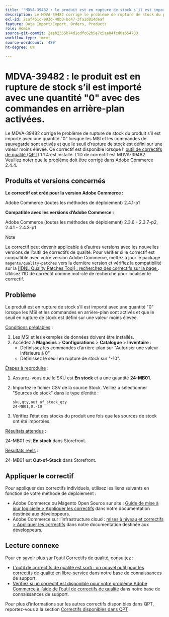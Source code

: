 ```yaml
---
title: '"MDVA-39482 : le produit est en rupture de stock s’il est importé avec une quantité "0" avec des commandes en arrière-plan activées"'
description: Le MDVA-39482 corrige le problème de rupture de stock du produit s’il est importé avec une quantité "0" lorsque les MSI et les commandes de sauvegarde sont activés et que le seuil d’rupture de stock est défini sur une valeur moins élevée. Ce correctif est disponible lorsque l’[outil de correctifs de qualité (QPT)](https://experienceleague.adobe.com/en/docs/commerce-operations/upgrade-guide/patches/overview) 1.1.4 est installé. L’ID de correctif est MDVA-39482. Veuillez noter que le problème doit être corrigé dans Adobe Commerce 2.4.4.
exl-id: 2caf461c-993d-48b3-bc47-3fa1d014deaf
feature: Data Import/Export, Orders, Products
role: Admin
source-git-commit: 2aeb2355b74d1cdfc62b5e7c5aa04fcd0a654733
workflow-type: tm+mt
source-wordcount: '480'
ht-degree: 0%

---
```


# MDVA-39482 : le produit est en rupture de stock s’il est importé avec une quantité &quot;0&quot; avec des commandes en arrière-plan activées.

Le MDVA-39482 corrige le problème de rupture de stock du produit s’il est importé avec une quantité &quot;0&quot; lorsque les MSI et les commandes de sauvegarde sont activés et que le seuil d’rupture de stock est défini sur une valeur moins élevée. Ce correctif est disponible lorsque l’ [outil de correctifs de qualité (QPT)](https://experienceleague.adobe.com/en/docs/commerce-operations/upgrade-guide/patches/overview) 1.1.4 est installé. L’ID de correctif est MDVA-39482. Veuillez noter que le problème doit être corrigé dans Adobe Commerce 2.4.4.

## Produits et versions concernés

**Le correctif est créé pour la version Adobe Commerce :**

Adobe Commerce (toutes les méthodes de déploiement) 2.4.1-p1

**Compatible avec les versions d’Adobe Commerce :**

Adobe Commerce (toutes les méthodes de déploiement) 2.3.6 - 2.3.7-p2, 2.4.1 - 2.4.3-p1

>[!NOTE]
>
>Le correctif peut devenir applicable à d’autres versions avec les nouvelles versions de l’outil de correctifs de qualité. Pour vérifier si le correctif est compatible avec votre version Adobe Commerce, mettez à jour le package `magento/quality-patches` vers la dernière version et vérifiez la compatibilité sur la [[!DNL Quality Patches Tool] : recherchez des correctifs sur la page ](https://experienceleague.adobe.com/tools/commerce-quality-patches/index.html). Utilisez l’ID de correctif comme mot-clé de recherche pour localiser le correctif.

## Problème

Le produit est en rupture de stock s’il est importé avec une quantité &quot;0&quot; lorsque les MSI et les commandes en arrière-plan sont activés et que le seuil en rupture de stock est défini sur une valeur moins élevée.

<u>Conditions préalables</u> :

1. Les MSI et les exemples de données doivent être installés.
1. Accédez à **Magasins** > **Configurations** > **Catalogue** > **Inventaire** :
   * Définissez les commandes d’arrière-plan sur &quot;Autoriser une valeur inférieure à 0&quot;.
   * Définissez le seuil en rupture de stock sur &quot;-10&quot;.

<u>Étapes à reproduire</u> :

1. Assurez-vous que le SKU est **En stock** et a une quantité **24-MB01**.
1. Importez le fichier CSV de la source Stock. Veillez à sélectionner &quot;Sources de stock&quot; dans le type d’entité :

   ```code panel
   sku,qty,out_of_stock_qty
   24-MB01,0,-10
   ```

1. Vérifiez l’état des stocks du produit une fois que les sources de stock ont été importées.

<u>Résultats attendus</u> :

24-MB01 est **En stock** dans Storefront.

<u>Résultats réels</u> :

24-MB01 est **Out-of-Stock** dans Storefront.

## Appliquer le correctif

Pour appliquer des correctifs individuels, utilisez les liens suivants en fonction de votre méthode de déploiement :

* Adobe Commerce ou Magento Open Source sur site : [Guide de mise à jour logicielle > Appliquer les correctifs](https://experienceleague.adobe.com/en/docs/commerce-operations/tools/quality-patches-tool/usage) dans notre documentation destinée aux développeurs.
* Adobe Commerce sur l’infrastructure cloud : [mises à niveau et correctifs > Appliquer les correctifs](https://experienceleague.adobe.com/en/docs/commerce-cloud-service/user-guide/develop/upgrade/apply-patches) dans notre documentation destinée aux développeurs.

## Lecture connexe

Pour en savoir plus sur l’outil Correctifs de qualité, consultez :

* [ L’outil de correctifs de qualité est sorti : un nouvel outil pour les correctifs de qualité en libre-service ](/help/announcements/adobe-commerce-announcements/magento-quality-patches-released-new-tool-to-self-serve-quality-patches.md) dans notre base de connaissances de support.
* [Vérifiez si un correctif est disponible pour votre problème Adobe Commerce à l’aide de l’outil de correctifs de qualité](/help/support-tools/patches-available-in-qpt-tool/check-patch-for-magento-issue-with-magento-quality-patches.md) dans notre base de connaissances de support.

Pour plus d’informations sur les autres correctifs disponibles dans QPT, reportez-vous à la section [Correctifs disponibles dans QPT](https://support.magento.com/hc/en-us/sections/360010506631-Patches-available-in-QPT-tool-) .
